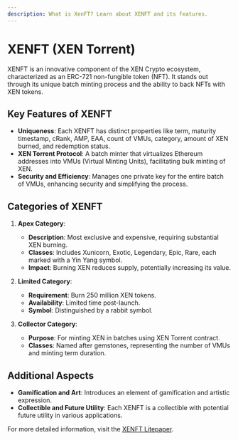 ```yaml
---
description: What is XenFT? Learn about XENFT and its features.
---
```


# XENFT (XEN Torrent)

XENFT is an innovative component of the XEN Crypto ecosystem, characterized as an ERC-721 non-fungible token (NFT). It stands out through its unique batch minting process and the ability to back NFTs with XEN tokens.

## Key Features of XENFT

- **Uniqueness**: Each XENFT has distinct properties like term, maturity timestamp, cRank, AMP, EAA, count of VMUs, category, amount of XEN burned, and redemption status.
- **XEN Torrent Protocol**: A batch minter that virtualizes Ethereum addresses into VMUs (Virtual Minting Units), facilitating bulk minting of XEN.
- **Security and Efficiency**: Manages one private key for the entire batch of VMUs, enhancing security and simplifying the process.

## Categories of XENFT

1. **Apex Category**:

   - **Description**: Most exclusive and expensive, requiring substantial XEN burning.
   - **Classes**: Includes Xunicorn, Exotic, Legendary, Epic, Rare, each marked with a Yin Yang symbol.
   - **Impact**: Burning XEN reduces supply, potentially increasing its value.

2. **Limited Category**:

   - **Requirement**: Burn 250 million XEN tokens.
   - **Availability**: Limited time post-launch.
   - **Symbol**: Distinguished by a rabbit symbol.

3. **Collector Category**:
   - **Purpose**: For minting XEN in batches using XEN Torrent contract.
   - **Classes**: Named after gemstones, representing the number of VMUs and minting term duration.

## Additional Aspects

- **Gamification and Art**: Introduces an element of gamification and artistic expression.
- **Collectible and Future Utility**: Each XENFT is a collectible with potential future utility in various applications.

For more detailed information, visit the [XENFT Litepaper](https://faircrypto.org/xenft_litepaper.pdf).
